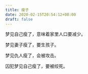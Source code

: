 ```yaml
---
title: 瘦子
date: 2020-02-15T20:54:12+08:00
draft: false
---
```


梦见自己瘦了，意味着家里人口要减少。


梦见妻子瘦了，要生孩子。


梦见仇人瘦了，会被攻击。


囚犯梦见自己瘦了，要被绞死。
